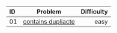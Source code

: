 | ID      | Problem | Difficulty     |
| :---        |    :----:   |          ---: |
| 01      | [contains dupliacte](https://github.com/Mohamedehab65/leet-code/blob/main/solution/contains-duplicate.php)       | easy   |
